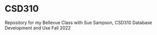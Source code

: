 # CSD310
Repository for my Bellevue Class with Sue Sampson, CSD310 Database Development and Use Fall 2022
